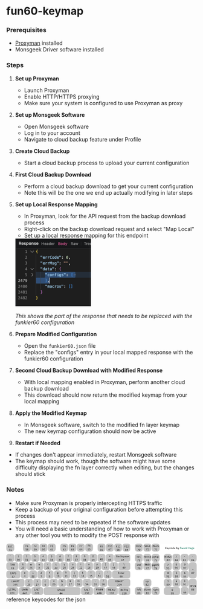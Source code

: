 # fun60-keymap

### Prerequisites
- [Proxyman](https://proxyman.io/) installed
- Monsgeek Driver software installed

### Steps

1. **Set up Proxyman**
   - Launch Proxyman
   - Enable HTTP/HTTPS proxying
   - Make sure your system is configured to use Proxyman as proxy

2. **Set up Monsgeek Software**
   - Open Monsgeek software
   - Log in to your account
   - Navigate to cloud backup feature under Profile

3. **Create Cloud Backup**
   - Start a cloud backup process to upload your current configuration

4. **First Cloud Backup Download**
   - Perform a cloud backup download to get your current configuration
   - Note this will be the one we end up actually modifying in later steps

5. **Set up Local Response Mapping**
   - In Proxyman, look for the API request from the backup download process
   - Right-click on the backup download request and select "Map Local"
   - Set up a local response mapping for this endpoint
   
   <img src="response.png" alt="Response Structure" width="200px">
   
   *This shows the part of the response that needs to be replaced with the funkier60 configuration*

7. **Prepare Modified Configuration**
   - Open the `funkier60.json` file
   - Replace the "configs" entry in your local mapped response with the funkier60 configuration

8. **Second Cloud Backup Download with Modified Response**
   - With local mapping enabled in Proxyman, perform another cloud backup download
   - This download should now return the modified keymap from your local mapping

9. **Apply the Modified Keymap**
   - In Monsgeek software, switch to the modified fn layer keymap
   - The new keymap configuration should now be active

10. **Restart if Needed**
   - If changes don't appear immediately, restart Monsgeek software
   - The keymap should work, though the software might have some difficulty displaying the fn layer correctly when editing, but the changes should stick

### Notes
- Make sure Proxyman is properly intercepting HTTPS traffic
- Keep a backup of your original configuration before attempting this process
- This process may need to be repeated if the software updates
- You will need a basic understanding of how to work with Proxyman or any other tool you with to modify the POST response with

![Keymap Layout](114781aa9e26c56002ed8f611a9b3554dc2e0f52.png)
reference keycodes for the json
